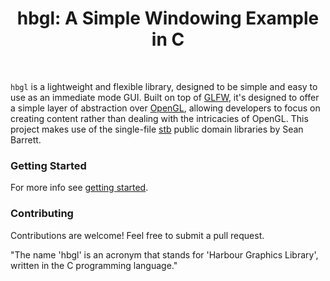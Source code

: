<div align="center">
   <h1 align="center">hbgl: A Simple Windowing Example in C</h1>
</div>
<br />

`hbgl` is a lightweight and flexible library, designed to be simple and easy to use as an immediate mode GUI. Built on top of [GLFW](https://www.glfw.org/),
it's designed to offer a simple layer of abstraction over [OpenGL](https://www.opengl.org/), allowing developers to focus on
creating content rather than dealing with the intricacies of OpenGL. This project makes use of the single-file [stb](https://github.com/nothings/stb)
public domain libraries by Sean Barrett.


### Getting Started

For more info see [getting started](docs/README.md).

### Contributing
Contributions are welcome! Feel free to submit a pull request.

"The name 'hbgl' is an acronym that stands for 'Harbour Graphics Library', written in the C programming language."

